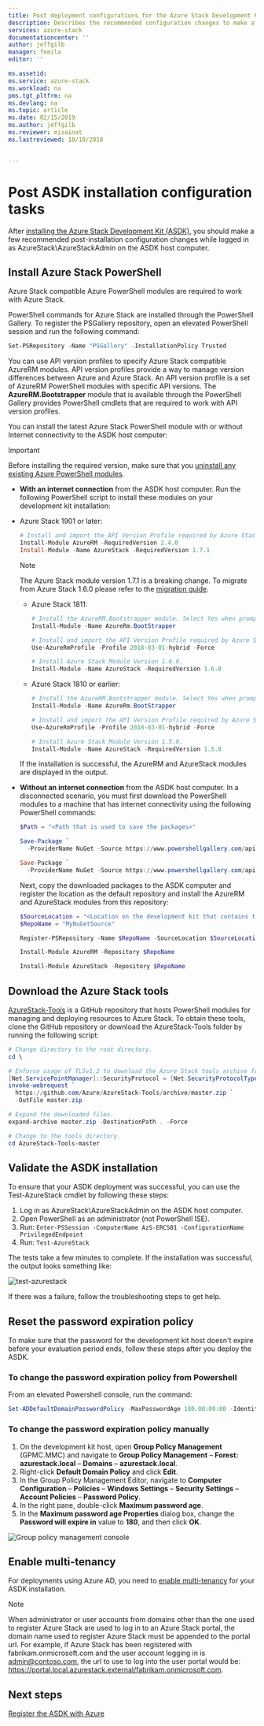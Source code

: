 ```yaml
---
title: Post deployment configurations for the Azure Stack Development Kit (ASDK) | Microsoft Docs
description: Describes the recommended configuration changes to make after installing the Azure Stack Development Kit (ASDK).
services: azure-stack
documentationcenter: ''
author: jeffgilb
manager: femila
editor: ''

ms.assetid: 
ms.service: azure-stack
ms.workload: na
pms.tgt_pltfrm: na
ms.devlang: na
ms.topic: article
ms.date: 02/15/2019
ms.author: jeffgilb
ms.reviewer: misainat
ms.lastreviewed: 10/10/2018


---
```


# Post ASDK installation configuration tasks

After [installing the Azure Stack Development Kit (ASDK)](asdk-install.md), you should make a few recommended post-installation configuration changes while logged in as AzureStack\AzureStackAdmin on the ASDK host computer. 

## Install Azure Stack PowerShell

Azure Stack compatible Azure PowerShell modules are required to work with Azure Stack.

PowerShell commands for Azure Stack are installed through the PowerShell Gallery. To register the PSGallery repository, open an elevated PowerShell session and run the following command:

``` Powershell
Set-PSRepository -Name "PSGallery" -InstallationPolicy Trusted
```

You can use API version profiles  to specify Azure Stack compatible AzureRM modules.  API version profiles provide a way to manage version differences between Azure and Azure Stack. An API version profile is a set of AzureRM PowerShell modules with specific API versions. The **AzureRM.Bootstrapper** module that is available through the PowerShell Gallery provides PowerShell cmdlets that are required to work with API version profiles.

You can install the latest Azure Stack PowerShell module with or without Internet connectivity to the ASDK host computer:

> [!IMPORTANT]
> Before installing the required version, make sure that you [uninstall any existing Azure PowerShell modules](../operator/azure-stack-powershell-install.md#3-uninstall-existing-versions-of-the-azure-stack-powershell-modules).

- **With an internet connection** from the ASDK host computer. Run the following PowerShell script to install these modules on your development kit installation:

- Azure Stack 1901 or later:

    ```powershell
    # Install and import the API Version Profile required by Azure Stack into the current PowerShell session.
    Install-Module AzureRM -RequiredVersion 2.4.0
    Install-Module -Name AzureStack -RequiredVersion 1.7.1
    ```

    > [!Note]  
    > The Azure Stack module version 1.7.1 is a breaking change. To migrate from Azure Stack 1.6.0 please refer to the [migration guide](https://aka.ms/azspshmigration171).

  - Azure Stack 1811:

    ``` PowerShell
    # Install the AzureRM.Bootstrapper module. Select Yes when prompted to install NuGet. 
    Install-Module -Name AzureRm.BootStrapper

    # Install and import the API Version Profile required by Azure Stack into the current PowerShell session.
    Use-AzureRmProfile -Profile 2018-03-01-hybrid -Force

    # Install Azure Stack Module Version 1.6.0.
    Install-Module -Name AzureStack -RequiredVersion 1.6.0
    ```

  - Azure Stack 1810 or earlier:

    ``` PowerShell
    # Install the AzureRM.Bootstrapper module. Select Yes when prompted to install NuGet. 
    Install-Module -Name AzureRm.BootStrapper

    # Install and import the API Version Profile required by Azure Stack into the current PowerShell session.
    Use-AzureRmProfile -Profile 2018-03-01-hybrid -Force

    # Install Azure Stack Module Version 1.5.0.
    Install-Module -Name AzureStack -RequiredVersion 1.5.0
    ```

  If the installation is successful, the AzureRM and AzureStack modules are displayed in the output.

- **Without an internet connection** from the ASDK host computer. In a disconnected scenario, you must first download the PowerShell modules to a machine that has internet connectivity using the following PowerShell commands:

  ```powershell
  $Path = "<Path that is used to save the packages>"

  Save-Package `
    -ProviderName NuGet -Source https://www.powershellgallery.com/api/v2 -Name AzureRM -Path $Path -Force -RequiredVersion 2.3.0
  
  Save-Package `
    -ProviderName NuGet -Source https://www.powershellgallery.com/api/v2 -Name AzureStack -Path $Path -Force -RequiredVersion 1.5.0
  ```

  Next, copy the downloaded packages to the ASDK computer and register the location as the default repository and install the AzureRM and AzureStack modules from this repository:

    ```powershell  
    $SourceLocation = "<Location on the development kit that contains the PowerShell packages>"
    $RepoName = "MyNuGetSource"

    Register-PSRepository -Name $RepoName -SourceLocation $SourceLocation -InstallationPolicy Trusted

    Install-Module AzureRM -Repository $RepoName

    Install-Module AzureStack -Repository $RepoName
    ```

## Download the Azure Stack tools

[AzureStack-Tools](https://github.com/Azure/AzureStack-Tools) is a GitHub repository that hosts PowerShell modules for managing and deploying resources to Azure Stack. To obtain these tools, clone the GitHub repository or download the AzureStack-Tools folder by running the following script:

  ```powershell
  # Change directory to the root directory.
  cd \

  # Enforce usage of TLSv1.2 to download the Azure Stack tools archive from GitHub
  [Net.ServicePointManager]::SecurityProtocol = [Net.SecurityProtocolType]::Tls12
  invoke-webrequest `
    https://github.com/Azure/AzureStack-Tools/archive/master.zip `
    -OutFile master.zip

  # Expand the downloaded files.
  expand-archive master.zip -DestinationPath . -Force

  # Change to the tools directory.
  cd AzureStack-Tools-master
  ```

## Validate the ASDK installation

To ensure that your ASDK deployment was successful, you can use the Test-AzureStack cmdlet by following these steps:

1. Log in as AzureStack\AzureStackAdmin on the ASDK host computer.
2. Open PowerShell as an administrator (not PowerShell ISE).
3. Run: `Enter-PSSession -ComputerName AzS-ERCS01 -ConfigurationName PrivilegedEndpoint`
4. Run: `Test-AzureStack`

The tests take a few minutes to complete. If the installation was successful, the output looks something like:

![test-azurestack](media/asdk-post-deploy/test-azurestack.png)

If there was a failure, follow the troubleshooting steps to get help.

## Reset the password expiration policy 

To make sure that the password for the development kit host doesn't expire before your evaluation period ends, follow these steps after you deploy the ASDK.

### To change the password expiration policy from Powershell

From an elevated Powershell console, run the command:

```powershell
Set-ADDefaultDomainPasswordPolicy -MaxPasswordAge 180.00:00:00 -Identity azurestack.local
```

### To change the password expiration policy manually

1. On the development kit host, open **Group Policy Management** (GPMC.MMC) and navigate to **Group Policy Management** – **Forest: azurestack.local** – **Domains** – **azurestack.local**.
2. Right-click **Default Domain Policy** and click **Edit**.
3. In the Group Policy Management Editor, navigate to **Computer Configuration** – **Policies** – **Windows Settings** – **Security Settings** – **Account Policies** – **Password Policy**.
4. In the right pane, double-click **Maximum password age**.
5. In the **Maximum password age Properties** dialog box, change the **Password will expire in** value to **180**, and then click **OK**.

![Group policy management console](media/asdk-post-deploy/gpmc.png)

## Enable multi-tenancy

For deployments using Azure AD, you need to [enable multi-tenancy](../operator/azure-stack-enable-multitenancy.md#enable-multi-tenancy) for your ASDK installation.

> [!NOTE]
> When administrator or user accounts from domains other than the one used to register Azure Stack are used to log in to an Azure Stack portal, the domain name used to register Azure Stack must be appended to the portal url. For example, if Azure Stack has been registered with fabrikam.onmicrosoft.com and the user account logging in is admin@contoso.com, the url to use to log into the user portal would be: https://portal.local.azurestack.external/fabrikam.onmicrosoft.com.

## Next steps

[Register the ASDK with Azure](asdk-register.md)

